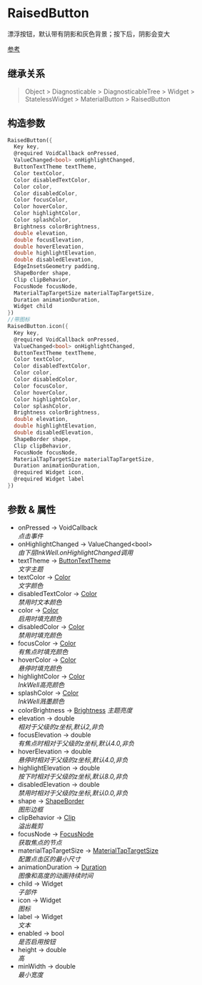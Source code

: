 # RaisedButton

漂浮按钮，默认带有阴影和灰色背景；按下后，阴影会变大

[参考](https://api.flutter.dev/flutter/material/RaisedButton-class.html)

## 继承关系

> Object > Diagnosticable > DiagnosticableTree > Widget > StatelessWidget > MaterialButton > RaisedButton

## 构造参数

```dart
RaisedButton({
  Key key,
  @required VoidCallback onPressed,
  ValueChanged<bool> onHighlightChanged,
  ButtonTextTheme textTheme,
  Color textColor,
  Color disabledTextColor,
  Color color,
  Color disabledColor,
  Color focusColor,
  Color hoverColor,
  Color highlightColor,
  Color splashColor,
  Brightness colorBrightness,
  double elevation,
  double focusElevation,
  double hoverElevation,
  double highlightElevation,
  double disabledElevation,
  EdgeInsetsGeometry padding,
  ShapeBorder shape,
  Clip clipBehavior,
  FocusNode focusNode,
  MaterialTapTargetSize materialTapTargetSize,
  Duration animationDuration,
  Widget child
})
//带图标
RaisedButton.icon({
  Key key,
  @required VoidCallback onPressed,
  ValueChanged<bool> onHighlightChanged,
  ButtonTextTheme textTheme,
  Color textColor,
  Color disabledTextColor,
  Color color,
  Color disabledColor,
  Color focusColor,
  Color hoverColor,
  Color highlightColor,
  Color splashColor,
  Brightness colorBrightness,
  double elevation,
  double highlightElevation,
  double disabledElevation,
  ShapeBorder shape,
  Clip clipBehavior,
  FocusNode focusNode,
  MaterialTapTargetSize materialTapTargetSize,
  Duration animationDuration,
  @required Widget icon,
  @required Widget label
})
```

## 参数 & 属性

- onPressed → VoidCallback  
  *点击事件*
- onHighlightChanged → ValueChanged\<bool>  
  *由下层lnkWell.onHighlightChanged调用*
- textTheme → [ButtonTextTheme](#ButtonTextTheme)  
  *文字主题*
- textColor → [Color](#Color)  
  *文字颜色*
- disabledTextColor → [Color](#Color)  
  *禁用时文本颜色*
- color → [Color](#Color)  
  *启用时填充颜色*
- disabledColor → [Color](#Color)  
  *禁用时填充颜色*
- focusColor → [Color](#Color)  
  *有焦点时填充颜色*
- hoverColor → [Color](#Color)  
  *悬停时填充颜色*
- highlightColor → [Color](#Color)  
  *InkWell高亮颜色*
- splashColor → [Color](#Color)  
  *InkWell溅墨颜色*
- colorBrightness → [Brightness](#Brightness)
  *主题亮度*
- elevation → double  
  *相对于父级的z坐标,默认2,非负*
- focusElevation → double  
  *有焦点时相对于父级的z坐标,默认4.0,非负*
- hoverElevation → double  
  *悬停时相对于父级的z坐标,默认4.0,非负*
- highlightElevation → double  
  *按下时相对于父级的z坐标,默认8.0,非负*
- disabledElevation → double  
  *禁用时相对于父级的z坐标,默认0.0,非负*
- shape → [ShapeBorder](#ShapeBorder)  
  *图形边框*
- clipBehavior → [Clip](#Clip)  
  *溢出裁剪*
- focusNode → [FocusNode](https://api.flutter.dev/flutter/widgets/FocusNode-class.html)  
  *获取焦点的节点*
- materialTapTargetSize → [MaterialTapTargetSize](#MaterialTapTargetSize)  
  *配置点击区的最小尺寸*
- animationDuration → [Duration](#Duration)  
  *图像和高度的动画持续时间*
- child → Widget  
  *子部件*
- icon → Widget  
  *图标*
- label → Widget  
  *文本*
- enabled → bool  
  *是否启用按钮*
- height → double  
  *高*
- minWidth → double  
  *最小宽度*
